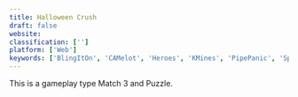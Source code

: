 ```yaml
---
title: Halloween Crush
draft: false 
website: 
classification: ['']
platform: ['Web']
keywords: ['BlingItOn', 'CAMelot', 'Heroes', 'KMines', 'PipePanic', 'SpellSmash']
---
```

This is a gameplay type Match 3 and Puzzle.